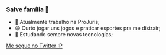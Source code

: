 ### Salve família 👋

- 🔭 Atualmente trabalho na ProJuris;
- 😄 Curto jogar uns jogos e praticar esportes pra me distrair;
- 🌱 Estudando sempre novas tecnologias;

[Me segue no Twitter :P](https://twitter.com/gustavoflor_)
